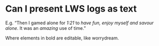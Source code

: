 # Can I present LWS logs as text
E.g. “Then I gamed alone for *1:21* to *have fun, enjoy myself and savour alone*. It was an *amazing* use of time.” 

Where elements in bold are editable, like worrydream.

<!-- #p1 -->

<!-- {BearID:A2F6B1D5-E1B8-4BB9-9507-B5B26A4E4C05-534-0000005CAD3D961E} -->
